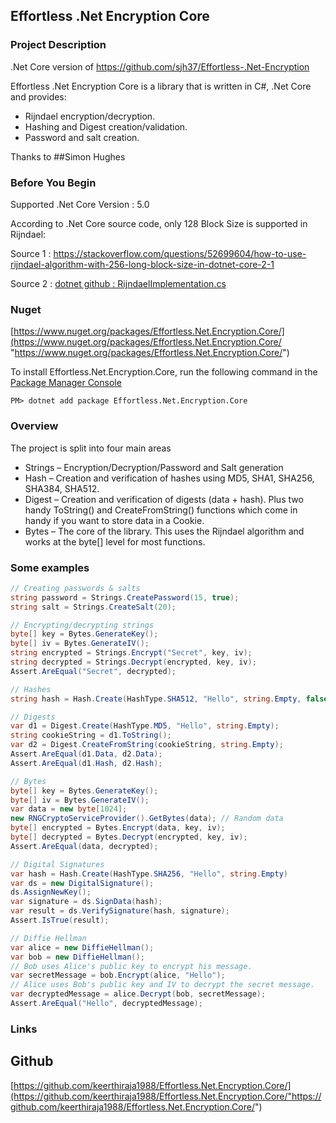 ## Effortless .Net Encryption Core

### Project Description

.Net Core version of https://github.com/sjh37/Effortless-.Net-Encryption
 
Effortless .Net Encryption Core is a library that is written in C#, .Net Core and provides:

*   Rijndael encryption/decryption.
*   Hashing and Digest creation/validation.
*   Password and salt creation.

Thanks to ##Simon Hughes


### Before You Begin

 Supported .Net Core Version : 5.0

 According to .Net Core source code, only 128 Block Size is supported in Rijndael:
 
 Source 1 : https://stackoverflow.com/questions/52699604/how-to-use-rijndael-algorithm-with-256-long-block-size-in-dotnet-core-2-1

 Source 2 : [dotnet github : RijndaelImplementation.cs](https://github.com/dotnet/runtime/blob/main/src/libraries/System.Security.Cryptography.Algorithms/src/Internal/Cryptography/RijndaelImplementation.cs "https://github.com/dotnet/runtime/blob/main/src/libraries/System.Security.Cryptography.Algorithms/src/Internal/Cryptography/RijndaelImplementation.cs")


### Nuget

[https://www.nuget.org/packages/Effortless.Net.Encryption.Core/](https://www.nuget.org/packages/Effortless.Net.Encryption.Core/ "https://www.nuget.org/packages/Effortless.Net.Encryption.Core/")

To install Effortless.Net.Encryption.Core, run the following command in the [ Package Manager Console](http://docs.nuget.org/docs/start-here/using-the-package-manager-console)

`PM> dotnet add package Effortless.Net.Encryption.Core`


### Overview

The project is split into four main areas

*   Strings – Encryption/Decryption/Password and Salt generation
*   Hash – Creation and verification of hashes using MD5, SHA1, SHA256, SHA384, SHA512.
*   Digest – Creation and verification of digests (data + hash). Plus two handy ToString() and CreateFromString() functions which come in handy if you want to store data in a Cookie.
*   Bytes – The core of the library. This uses the Rijndael algorithm and works at the byte[] level for most functions.


### Some examples

```c#
// Creating passwords & salts
string password = Strings.CreatePassword(15, true);
string salt = Strings.CreateSalt(20);

// Encrypting/decrypting strings
byte[] key = Bytes.GenerateKey();
byte[] iv = Bytes.GenerateIV();
string encrypted = Strings.Encrypt("Secret", key, iv);
string decrypted = Strings.Decrypt(encrypted, key, iv);
Assert.AreEqual("Secret", decrypted);

// Hashes
string hash = Hash.Create(HashType.SHA512, "Hello", string.Empty, false);

// Digests
var d1 = Digest.Create(HashType.MD5, "Hello", string.Empty);
string cookieString = d1.ToString();
var d2 = Digest.CreateFromString(cookieString, string.Empty);
Assert.AreEqual(d1.Data, d2.Data);
Assert.AreEqual(d1.Hash, d2.Hash);

// Bytes
byte[] key = Bytes.GenerateKey();
byte[] iv = Bytes.GenerateIV();
var data = new byte[1024];
new RNGCryptoServiceProvider().GetBytes(data); // Random data
byte[] encrypted = Bytes.Encrypt(data, key, iv);
byte[] decrypted = Bytes.Decrypt(encrypted, key, iv);
Assert.AreEqual(data, decrypted);

// Digital Signatures
var hash = Hash.Create(HashType.SHA256, "Hello", string.Empty)
var ds = new DigitalSignature();
ds.AssignNewKey();
var signature = ds.SignData(hash);
var result = ds.VerifySignature(hash, signature);
Assert.IsTrue(result);

// Diffie Hellman
var alice = new DiffieHellman();
var bob = new DiffieHellman();
// Bob uses Alice's public key to encrypt his message.
var secretMessage = bob.Encrypt(alice, "Hello");
// Alice uses Bob's public key and IV to decrypt the secret message.
var decryptedMessage = alice.Decrypt(bob, secretMessage);
Assert.AreEqual("Hello", decryptedMessage);
```

### Links

## Github
[https://github.com/keerthiraja1988/Effortless.Net.Encryption.Core/](https://github.com/keerthiraja1988/Effortless.Net.Encryption.Core/"https://github.com/keerthiraja1988/Effortless.Net.Encryption.Core/")
